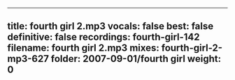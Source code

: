 
---
title: fourth girl 2.mp3
vocals: false
best: false
definitive: false
recordings: fourth-girl-142
filename: fourth girl 2.mp3
mixes: fourth-girl-2-mp3-627
folder: 2007-09-01/fourth girl
weight: 0
---
